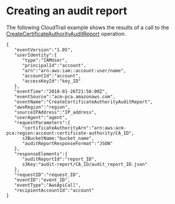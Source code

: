 # Creating an audit report<a name="CT-CreateAuditReport"></a>

The following CloudTrail example shows the results of a call to the [CreateCertificateAuthorityAuditReport](https://docs.aws.amazon.com/privateca/latest/APIReference/API_CreateCertificateAuthorityAuditReport.html) operation\.

```
{
   "eventVersion":"1.05",
   "userIdentity":{
      "type":"IAMUser",
      "principalId":"account",
      "arn":"arn:aws:iam::account:user/name",
      "accountId":"account",
      "accessKeyId":"key_ID"
   },
   "eventTime":"2018-01-26T21:56:00Z",
   "eventSource":"acm-pca.amazonaws.com",
   "eventName":"CreateCertificateAuthorityAuditReport",
   "awsRegion":"region",
   "sourceIPAddress":"IP_address",
   "userAgent":"agent",
   "requestParameters":{
      "certificateAuthorityArn":"arn:aws:acm-pca:region:account:certificate-authority/CA_ID",
      s3BucketName:"bucket_name",
      "auditReportResponseFormat":"JSON"
   },
   "responseElements":{
      "auditReportId":"report_ID",
      s3Key:"audit-report/CA_ID/audit_report_ID.json"
   },
   "requestID":"request_ID",
   "eventID":"event_ID",
   "eventType":"AwsApiCall",
   "recipientAccountId":"account"
}
```